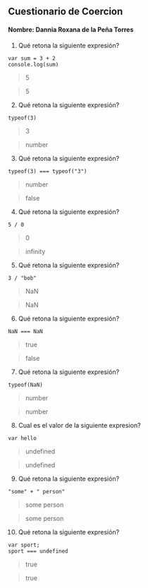 ## Cuestionario de Coercion
#### Nombre: Dannia Roxana de la Peña Torres

1. Qué retona la siguiente expresión?
```
var sum = 3 + 2
console.log(sum)
```

> 5

> 5

2. Qué retona la siguiente expresión?
```
typeof(3)
```

> 3

> number

3. Qué retona la siguiente expresión?
```
typeof(3) === typeof("3")
```

> number

> false

4. Qué retona la siguiente expresión?
```
5 / 0
```

> 0

> infinity

5. Qué retona la siguiente expresión?
```
3 / "bob"
```

> NaN

> NaN

6. Qué retona la siguiente expresión?
```
NaN === NaN
```

> true

> false

7. Qué retona la siguiente expresión?
```
typeof(NaN)
```

> number

> number

8. Cual es el valor de la siguiente expresion?
```
var hello
```

> undefined

> undefined

9. Qué retona la siguiente expresión?
```
"some" + " person"
```

> some person 

> some person 

10. Qué retona la siguiente expresión?
```
var sport; 
sport === undefined
```

> true

> true


